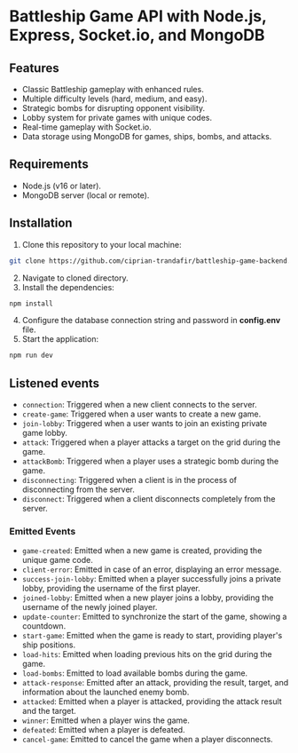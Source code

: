 # Battleship Game API with Node.js, Express, Socket.io, and MongoDB

## Features

- Classic Battleship gameplay with enhanced rules.
- Multiple difficulty levels (hard, medium, and easy).
- Strategic bombs for disrupting opponent visibility.
- Lobby system for private games with unique codes.
- Real-time gameplay with Socket.io.
- Data storage using MongoDB for games, ships, bombs, and attacks.

## Requirements

- Node.js (v16 or later).
- MongoDB server (local or remote).

## Installation

1. Clone this repository to your local machine: 
```bash
git clone https://github.com/ciprian-trandafir/battleship-game-backend.git
```
2. Navigate to cloned directory.
3. Install the dependencies:
```bash
npm install
```
4. Configure the database connection string and password in **config.env** file.
5. Start the application:
```bash
npm run dev
```

## Listened events

- `connection`: Triggered when a new client connects to the server.
- `create-game`: Triggered when a user wants to create a new game.
- `join-lobby`: Triggered when a user wants to join an existing private game lobby.
- `attack`: Triggered when a player attacks a target on the grid during the game.
- `attackBomb`: Triggered when a player uses a strategic bomb during the game.
- `disconnecting`: Triggered when a client is in the process of disconnecting from the server.
- `disconnect`: Triggered when a client disconnects completely from the server.

### Emitted Events

- `game-created`: Emitted when a new game is created, providing the unique game code.
- `client-error`: Emitted in case of an error, displaying an error message.
- `success-join-lobby`: Emitted when a player successfully joins a private lobby, providing the username of the first player.
- `joined-lobby`: Emitted when a new player joins a lobby, providing the username of the newly joined player.
- `update-counter`: Emitted to synchronize the start of the game, showing a countdown.
- `start-game`: Emitted when the game is ready to start, providing player's ship positions.
- `load-hits`: Emitted when loading previous hits on the grid during the game.
- `load-bombs`: Emitted to load available bombs during the game.
- `attack-response`: Emitted after an attack, providing the result, target, and information about the launched enemy bomb.
- `attacked`: Emitted when a player is attacked, providing the attack result and the target.
- `winner`: Emitted when a player wins the game.
- `defeated`: Emitted when a player is defeated.
- `cancel-game`: Emitted to cancel the game when a player disconnects.

